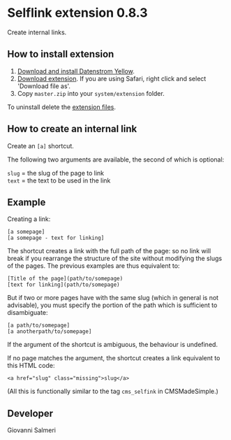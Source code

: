# Selflink extension 0.8.3

Create internal links.

## How to install extension

1. [Download and install Datenstrom Yellow](https://github.com/datenstrom/yellow/).
2. [Download extension](../../archive/master.zip). If you are using Safari, right click and select 'Download file as'.
3. Copy `master.zip` into your `system/extension` folder.

To uninstall delete the [extension files](extension.ini).

## How to create an internal link

Create an `[a]` shortcut. 

The following two arguments are available, the second of which is optional:

`slug` = the slug of the page to link    
`text` = the text to be used in the link  

## Example

Creating a link:

`[a somepage]`  
`[a somepage - text for linking]`  

The shortcut creates a link with the full path of the page: so no link will break if you rearrange the structure of the site without modifying the slugs of the pages. The previous examples are thus equivalent to:

`[Title of the page](path/to/somepage)`  
`[text for linking](path/to/somepage)`  

But if two or more pages have with the same slug (which in general is not advisable), you must specify the portion of the path which is sufficient to disambiguate:

`[a path/to/somepage]`  
`[a anotherpath/to/somepage]`  

If the argument of the shortcut is ambiguous, the behaviour is undefined.

If no page matches the argument, the shortcut creates a link equivalent to this HTML code:

`<a href="slug" class="missing">slug</a>`  

(All this is functionally similar to the tag `cms_selfink` in CMSMadeSimple.)

## Developer

Giovanni Salmeri
